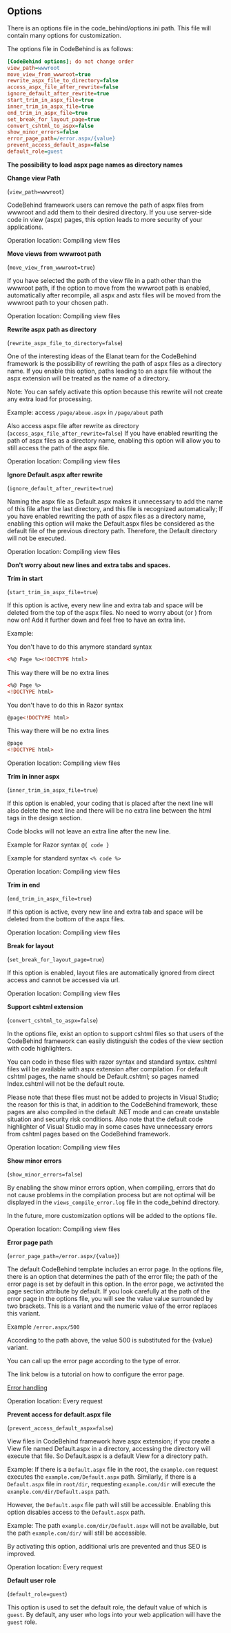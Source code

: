 ## Options

There is an options file in the code_behind/options.ini path. This file will contain many options for customization.

The options file in CodeBehind is as follows:

```ini
[CodeBehind options]; do not change order
view_path=wwwroot
move_view_from_wwwroot=true
rewrite_aspx_file_to_directory=false
access_aspx_file_after_rewrite=false
ignore_default_after_rewrite=true
start_trim_in_aspx_file=true
inner_trim_in_aspx_file=true
end_trim_in_aspx_file=true
set_break_for_layout_page=true
convert_cshtml_to_aspx=false
show_minor_errors=false
error_page_path=/error.aspx/{value}
prevent_access_default_aspx=false
default_role=guest
```

**The possibility to load aspx page names as directory names**

**Change view Path**

(`view_path=wwwroot`)

CodeBehind framework users can remove the path of aspx files from wwwroot and add them to their desired directory. If you use server-side code in view (aspx) pages, this option leads to more security of your applications.

Operation location: Compiling view files

**Move views from wwwroot path**

(`move_view_from_wwwroot=true`)

If you have selected the path of the view file in a path other than the wwwroot path, if the option to move from the wwwroot path is enabled, automatically after recompile, all aspx and astx files will be moved from the wwwroot path to your chosen path.

Operation location: Compiling view files

**Rewrite aspx path as directory**

(`rewrite_aspx_file_to_directory=false`)

One of the interesting ideas of the Elanat team for the CodeBehind framework is the possibility of rewriting the path of aspx files as a directory name. If you enable this option, paths leading to an aspx file without the aspx extension will be treated as the name of a directory.

Note: You can safely activate this option because this rewrite will not create any extra load for processing.

Example:
access `/page/aboue.aspx` in `/page/about` path

Also access aspx file after rewrite as directory
(`access_aspx_file_after_rewrite=false`)
If you have enabled rewriting the path of aspx files as a directory name, enabling this option will allow you to still access the path of the aspx file.

Operation location: Compiling view files

**Ignore Default.aspx after rewrite**

(`ignore_default_after_rewrite=true`)

Naming the aspx file as Default.aspx makes it unnecessary to add the name of this file after the last directory, and this file is recognized automatically; If you have enabled rewriting the path of aspx files as a directory name, enabling this option will make the Default.aspx files be considered as the default file of the previous directory path. Therefore, the Default directory will not be executed.

Operation location: Compiling view files

**Don't worry about new lines and extra tabs and spaces.**

**Trim in start**

(`start_trim_in_aspx_file=true`)

If this option is active, every new line and extra tab and space will be deleted from the top of the aspx files.
No need to worry about <!DOCTYPE html> (or <html>) from now on! Add it further down and feel free to have an extra line.

Example:

You don't have to do this anymore
standard syntax
```html
<%@ Page %><!DOCTYPE html>
```

This way there will be no extra lines
```html
<%@ Page %>
<!DOCTYPE html>
```

You don't have to do this in Razor syntax
```html
@page<!DOCTYPE html>
```

This way there will be no extra lines
```html
@page
<!DOCTYPE html>
```

Operation location: Compiling view files

**Trim in inner aspx**

(`inner_trim_in_aspx_file=true`)

If this option is enabled, your coding that is placed after the next line will also delete the next line and there will be no extra line between the html tags in the design section.

Code blocks will not leave an extra line after the new line.

Example for Razor syntax
`@{ code }`

Example for standard syntax
`<% code %>`

Operation location: Compiling view files

**Trim in end**

(`end_trim_in_aspx_file=true`)

If this option is active, every new line and extra tab and space will be deleted from the bottom of the aspx files.

Operation location: Compiling view files

**Break for layout**

(`set_break_for_layout_page=true`)

If this option is enabled, layout files are automatically ignored from direct access and cannot be accessed via url.

Operation location: Compiling view files

**Support cshtml extension**

(`convert_cshtml_to_aspx=false`)

In the options file, exist an option to support cshtml files so that users of the CodeBehind framework can easily distinguish the codes of the view section with code highlighters.

You can code in these files with razor syntax and standard syntax.
cshtml files will be available with aspx extension after compilation.
For default cshtml pages, the name should be Default.cshtml; so pages named Index.cshtml will not be the default route.

Please note that these files must not be added to projects in Visual Studio; the reason for this is that, in addition to the CodeBehind framework, these pages are also compiled in the default .NET mode and can create unstable situation and security risk conditions.
Also note that the default code highlighter of Visual Studio may in some cases have unnecessary errors from cshtml pages based on the CodeBehind framework.

Operation location: Compiling view files

**Show minor errors**

(`show_minor_errors=false`)

By enabling the show minor errors option, when compiling, errors that do not cause problems in the compilation process but are not optimal will be displayed in the `views_compile_error.log` file in the code_behind directory.

In the future, more customization options will be added to the options file.

Operation location: Compiling view files

**Error page path**

(`error_page_path=/error.aspx/{value}`)

The default CodeBehind template includes an error page. In the options file, there is an option that determines the path of the error file; the path of the error page is set by default in this option. In the error page, we activated the page section attribute by default. If you look carefully at the path of the error page in the options file, you will see the value value surrounded by two brackets. This is a variant and the numeric value of the error replaces this variant.

Example
`/error.aspx/500`

According to the path above, the value 500 is substituted for the {value} variant.

You can call up the error page according to the type of error.

The link below is a tutorial on how to configure the error page.

[Error handling](https://github.com/elanatframework/Code_behind/blob/elanat_framework/doc/error_handling.md)

Operation location: Every request

**Prevent access for default.aspx file**

(`prevent_access_default_aspx=false`)

View files in CodeBehind framework have aspx extension; if you create a View file named Default.aspx in a directory, accessing the directory will execute that file. So Default.aspx is a default View for a directory path.

Example:
If there is a `Default.aspx` file in the root, the `example.com` request executes the `example.com/Default.aspx` path.
Similarly, if there is a `Default.aspx` file in `root/dir`, requesting `example.com/dir` will execute the `example.com/dir/Default.aspx` path.

However, the `Default.aspx` file path will still be accessible. Enabling this option disables access to the `Default.aspx` path.

Example:
The path `example.com/dir/Default.aspx` will not be available, but the path `example.com/dir/` will still be accessible.

By activating this option, additional urls are prevented and thus SEO is improved.

Operation location: Every request

**Default user role**

(`default_role=guest`)

This option is used to set the default role, the default value of which is `guest`. By default, any user who logs into your web application will have the `guest` role.
